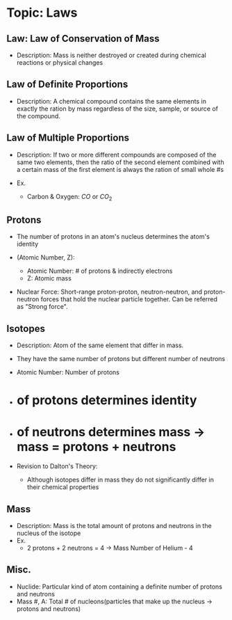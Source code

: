 # Topic: Laws
## Law: Law of Conservation of Mass
- Description: Mass is neither destroyed or created during chemical reactions or physical changes

## Law of Definite Proportions
- Description: A chemical compound contains the same elements in exactly the ration by mass regardless
of the size, sample, or source of the compound.

## Law of Multiple Proportions
- Description: If two or more different compounds are composed of the same two elements, then the ratio
of the second element combined with a certain mass of the first element is always the ration of small 
whole #s

- Ex.
    - Carbon & Oxygen: $CO$ or $CO_2$

## Protons
- The number of protons in an atom's nucleus determines the atom's identity
- (Atomic Number, Z):
    - Atomic Number: # of protons & indirectly electrons
    - Z: Atomic mass

- Nuclear Force: Short-range proton-proton, neutron-neutron, and proton-neutron forces that hold the 
nuclear particle together. Can be referred as "Strong force".

## Isotopes
- Description: Atom of the same element that differ in mass.
- They have the same number of protons but different number of neutrons

- Atomic Number: Number of protons
- # of protons determines identity
- # of neutrons determines mass $\to$ mass = protons + neutrons
- Revision to Dalton's Theory:
    - Although isotopes differ in mass they do not significantly differ in their chemical properties

## Mass 
- Description: Mass is the total amount of protons and neutrons in the nucleus of the isotope
- Ex.
    - 2 protons + 2 neutrons = 4 $\to$ Mass Number of Helium - 4

## Misc.
- Nuclide: Particular kind of atom containing a definite number of protons and neutrons
- Mass #, A: Total # of nucleons(particles that make up the nucleus $\to$ protons and neutrons)
